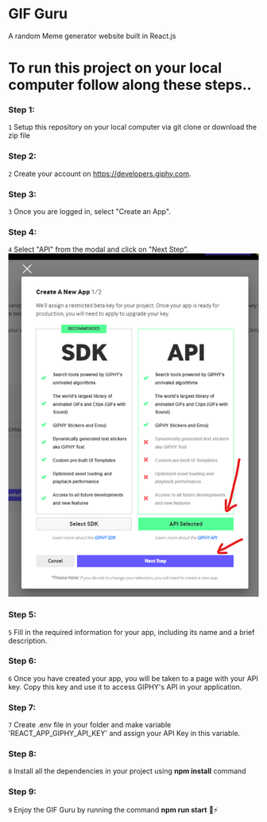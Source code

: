 # GIF Guru 
A random Meme generator website built in React.js
# To run this project on your local computer follow along these steps..
### Step 1:
`1` Setup this repository on your local computer via git clone or download the zip file 
### Step 2: 
`2` Create your account on https://developers.giphy.com.
### Step 3: 
`3` Once you are logged in, select "Create an App".
### Step 4:
`4` Select "API" from the modal and click on "Next Step”.
![create_accounty_giphy](./create_accounty_giphy.jpg)
### Step 5:
`5` Fill in the required information for your app, including its name and a brief description.
### Step 6:
`6` Once you have created your app, you will be taken to a page with your API key. Copy this key and use it to access GIPHY's API in your application.
### Step 7:
`7` Create .env file in your folder and make variable 'REACT_APP_GIPHY_API_KEY' and assign your API Key in this variable.
### Step 8:
`8` Install all the dependencies in your project using **npm install** command
### Step 9:
`9` Enjoy the GIF Guru by running the command **npm run start** 🚀⚡